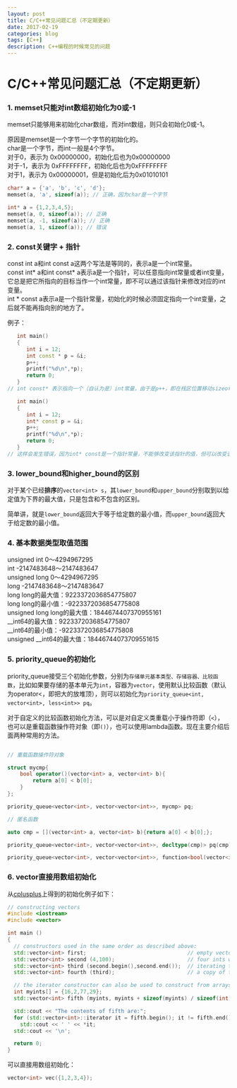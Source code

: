 ```yaml
--- 
layout: post 
title: C/C++常见问题汇总（不定期更新）
date: 2017-02-19 
categories: blog 
tags: [C++] 
description: C++编程的时候常见的问题
--- 
```


# C/C++常见问题汇总（不定期更新）

### 1. memset只能对int数组初始化为0或-1

memset只能够用来初始化char数组，而对int数组，则只会初始化0或-1。

原因是memset是一个字节一个字节的初始化的。  
char是一个字节，而int一般是4个字节。  
对于0，表示为 0x00000000，初始化后也为0x00000000  
对于-1，表示为 0xFFFFFFFF，初始化后也为0xFFFFFFFF  
对于1，表示为 0x00000001，但是初始化后为0x01010101

```cpp
char* a = {'a', 'b', 'c', 'd'};
memset(a, 'a', sizeof(a)); // 正确，因为char是一个字节

int* a = {1,2,3,4,5};
memset(a, 0, sizeof(a)); // 正确
memset(a, -1, sizeof(a)); // 正确
memset(a, 1, sizeof(a)); // 错误
```

### 2. const关键字 + 指针

const int a和int const a这两个写法是等同的，表示a是一个int常量。  
const int\* a和int const\* a表示a是一个指针，可以任意指向int常量或者int变量，它总是把它所指向的目标当作一个int常量，即不可以通过该指针来修改对应的int变量。  
int * const a表示a是一个指针常量，初始化的时候必须固定指向一个int变量，之后就不能再指向别的地方了。

例子：

```cpp
   int main()  
   {  
      int i = 12;   
      int const * p = &i; 
      p++;
      printf("%d\n",*p);   
      return 0;  
   }
// int const* 表示指向一个（自认为是）int常量，由于是p++，即在栈区位置移动sizeof(int)个字节，即地址发生改变，为0。

   int main()  
   {  
      int i = 12;   
      int* const p = &i; 
      p++;
      printf("%d\n",*p);   
      return 0;  
   }
// 这样会发生错误，因为int* const是一个指针常量，不能够改变该指针的值，但可以改变该指针所指向的变量i。
```

### 3. lower_bound和higher_bound的区别

对于某个已经**排序**的`vector<int> s`，其`lower_bound`和`upper_bound`分别取到以给定值为下界的最大值，只是包含和不包含的区别。

简单讲，就是`lower_bound`返回大于等于给定数的最小值，而`upper_bound`返回大于给定数的最小值。

### 4. 基本数据类型取值范围

unsigned int   0～4294967295   
int   			-2147483648～2147483647  
unsigned long 	0～4294967295  
long   -2147483648～2147483647  
long long的最大值：9223372036854775807  
long long的最小值：-9223372036854775808  
unsigned long long的最大值：1844674407370955161  
\_\_int64的最大值：9223372036854775807  
\_\_int64的最小值：-9223372036854775808  
unsigned __int64的最大值：18446744073709551615  

### 5. priority_queue的初始化

priority_queue接受三个初始化参数，分别为`存储单元基本类型、存储容器、比较函数`，比如如果要存储的基本单元为`int`，容器为`vector`，使用默认比较函数（默认为operator<，即把大的放堆顶），则可以初始化为`priority_queue<int, vector<int>, less<int>> pq`。

对于自定义的比较函数初始化方法，可以是对自定义类重载小于操作符即（`<`），也可以是重载函数操作符对象（即`()`），也可以使用lambda函数。现在主要介绍后面两种常用的方法。

```cpp

// 重载函数操作符对象

struct mycmp{
    bool operator()(vector<int> a, vector<int> b){
        return a[0] < b[0];
    }
};

priority_queue<vector<int>, vector<vector<int>>, mycmp> pq;

// 匿名函数

auto cmp = [](vector<int> a, vector<int> b){return a[0] < b[0];};

priority_queue<vector<int>, vector<vector<int>>, decltype(cmp)> pq(cmp);

priority_queue<vector<int>, vector<vector<int>>, function<bool(vector<int>&, vector<int>&)>> pq(cmp);

```


### 6. vector直接用数组初始化

从[cplusplus](http://www.cplusplus.com/reference/vector/vector/vector/)上得到的初始化例子如下：

```cpp
// constructing vectors
#include <iostream>
#include <vector>

int main ()
{
  // constructors used in the same order as described above:
  std::vector<int> first;                                // empty vector of ints
  std::vector<int> second (4,100);                       // four ints with value 100
  std::vector<int> third (second.begin(),second.end());  // iterating through second
  std::vector<int> fourth (third);                       // a copy of third

  // the iterator constructor can also be used to construct from arrays:
  int myints[] = {16,2,77,29};
  std::vector<int> fifth (myints, myints + sizeof(myints) / sizeof(int) );

  std::cout << "The contents of fifth are:";
  for (std::vector<int>::iterator it = fifth.begin(); it != fifth.end(); ++it)
    std::cout << ' ' << *it;
  std::cout << '\n';

  return 0;
}
```

可以直接用数组初始化：

```cpp
vector<int> vec({1,2,3,4});
```